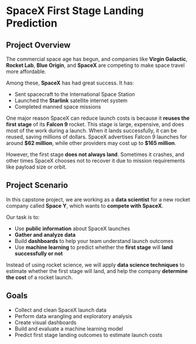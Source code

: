 # SpaceX First Stage Landing Prediction

## Project Overview

The commercial space age has begun, and companies like **Virgin Galactic**, **Rocket Lab**, **Blue Origin**, and **SpaceX** are competing to make space travel more affordable.

Among these, **SpaceX** has had great success. It has:

* Sent spacecraft to the International Space Station
* Launched the **Starlink** satellite internet system
* Completed manned space missions

One major reason SpaceX can reduce launch costs is because it **reuses the first stage** of its **Falcon 9** rocket. This stage is large, expensive, and does most of the work during a launch. When it lands successfully, it can be reused, saving millions of dollars. SpaceX advertises Falcon 9 launches for around **\$62 million**, while other providers may cost up to **\$165 million**.

However, the first stage **does not always land**. Sometimes it crashes, and other times SpaceX chooses not to recover it due to mission requirements like payload size or orbit.

## Project Scenario

In this capstone project, we are working as a **data scientist** for a new rocket company called **Space Y**, which wants to **compete with SpaceX**. 

Our task is to:

* Use **public information** about SpaceX launches
* **Gather and analyze data**
* Build **dashboards** to help your team understand launch outcomes
* Use **machine learning** to predict whether the **first stage** will **land successfully or not**

Instead of using rocket science, we will apply **data science techniques** to estimate whether the first stage will land, and help the company **determine the cost** of a rocket launch.

## Goals

* Collect and clean SpaceX launch data
* Perform data wrangling and exploratory analysis
* Create visual dashboards
* Build and evaluate a machine learning model
* Predict first stage landing outcomes to estimate launch costs
